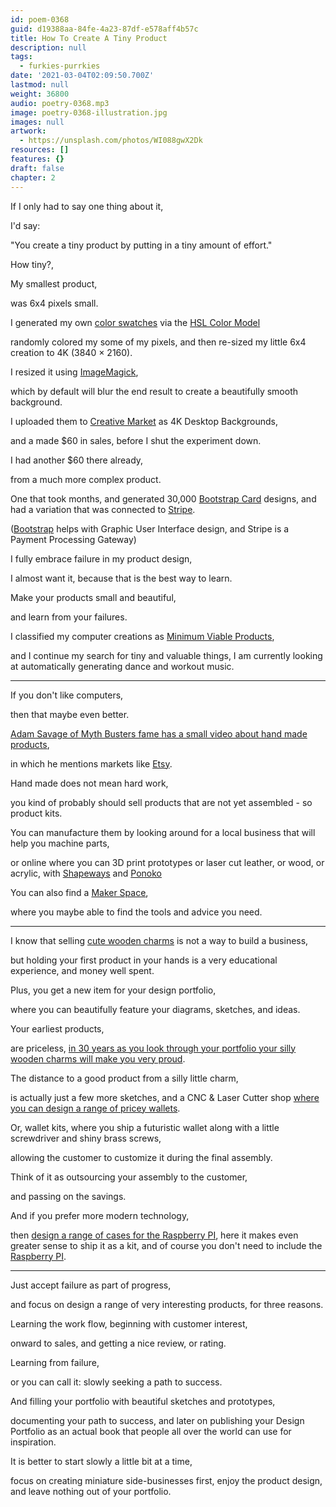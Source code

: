 ```yaml
---
id: poem-0368
guid: d19388aa-84fe-4a23-87df-e578aff4b57c
title: How To Create A Tiny Product
description: null
tags:
  - furkies-purrkies
date: '2021-03-04T02:09:50.700Z'
lastmod: null
weight: 36800
audio: poetry-0368.mp3
image: poetry-0368-illustration.jpg
images: null
artwork:
  - https://unsplash.com/photos/WI088gwX2Dk
resources: []
features: {}
draft: false
chapter: 2
---
```


If I only had to say one thing about it,

I'd say:

"You create a tiny product by putting in a tiny amount of effort."

How tiny?,

My smallest product,

was 6x4 pixels small.

I generated my own [color swatches](https://colorhunt.co/) via the [HSL Color Model](https://www.youtube.com/watch?v=NAw2_NtGNaA)

randomly colored my some of my pixels, and then re-sized my little 6x4 creation to 4K (3840 × 2160).

I resized it using [ImageMagick](https://www.youtube.com/watch?v=Sy_2Dncb26s),

which by default will blur the end result to create a beautifully smooth background.

I uploaded them to [Creative Market](https://creativemarket.com/) as 4K Desktop Backgrounds,

and a made $60 in sales, before I shut the experiment down.

I had another $60 there already,

from a much more complex product.

One that took months, and generated 30,000 [Bootstrap Card](https://getbootstrap.com/docs/5.0/components/card/) designs, and had a variation that was connected to [Stripe](https://www.youtube.com/watch?v=1XKRxeo9414).

([Bootstrap](https://www.youtube.com/watch?v=I7CfaDYzTVM) helps with Graphic User Interface design, and Stripe is a Payment Processing Gateway)

I fully embrace failure in my product design,

I almost want it, because that is the best way to learn.

Make your products small and beautiful,

and learn from your failures.

I classified my computer creations as [Minimum Viable Products](https://www.youtube.com/watch?v=kmfC-i9WgH0),

and I continue my search for tiny and valuable things, I am currently looking at automatically generating dance and workout music.

---

If you don't like computers,

then that maybe even better.

[Adam Savage of Myth Busters fame has a small video about hand made products](https://www.youtube.com/watch?v=nZZlEbttaO0),

in which he mentions markets like [Etsy](https://www.youtube.com/watch?v=_UISLd3-KN8).

Hand made does not mean hard work,

you kind of probably should sell products that are not yet assembled - so product kits.

You can manufacture them by looking around for a local business that will help you machine parts,

or online where you can 3D print prototypes or laser cut leather, or wood, or acrylic, with [Shapeways](https://www.youtube.com/watch?v=yaxwSVr3cl8) and [Ponoko](https://www.youtube.com/watch?v=ZOTUw6Iz2GY)

You can also find a [Maker Space](https://www.youtube.com/watch?v=wti6FMvDAE4),

where you maybe able to find the tools and advice you need.

---

I know that selling [cute wooden charms](https://www.youtube.com/watch?v=ZOTUw6Iz2GY) is not a way to build a business,

but holding your first product in your hands is a very educational experience, and money well spent.

Plus, you get a new item for your design portfolio,

where you can beautifully feature your diagrams, sketches, and ideas.

Your earliest products,

are priceless, [in 30 years as you look through your portfolio your silly wooden charms will make you very proud](https://www.youtube.com/watch?v=ex2ALzWigB8).

The distance to a good product from a silly little charm,

is actually just a few more sketches, and a CNC & Laser Cutter shop [where you can design a range of pricey wallets](https://www.trayvax.com/).

Or, wallet kits, where you ship a futuristic wallet along with a little screwdriver and shiny brass screws,

allowing the customer to customize it during the final assembly.

Think of it as outsourcing your assembly to the customer,

and passing on the savings.

And if you prefer more modern technology,

then [design a range of cases for the Raspberry PI](https://www.etsy.com/search?q=Raspberry+PI+Case), here it makes even greater sense to ship it as a kit, and of course you don't need to include the [Raspberry PI](https://www.youtube.com/watch?v=EKPobkb1N6o\&t=20).

---

Just accept failure as part of progress,

and focus on design a range of very interesting products, for three reasons.

Learning the work flow, beginning with customer interest,

onward to sales, and getting a nice review, or rating.

Learning from failure,

or you can call it: slowly seeking a path to success.

And filling your portfolio with beautiful sketches and prototypes,

documenting your path to success, and later on publishing your Design Portfolio as an actual book that people all over the world can use for inspiration.

It is better to start slowly a little bit at a time,

focus on creating miniature side-businesses first, enjoy the product design, and leave nothing out of your portfolio.
